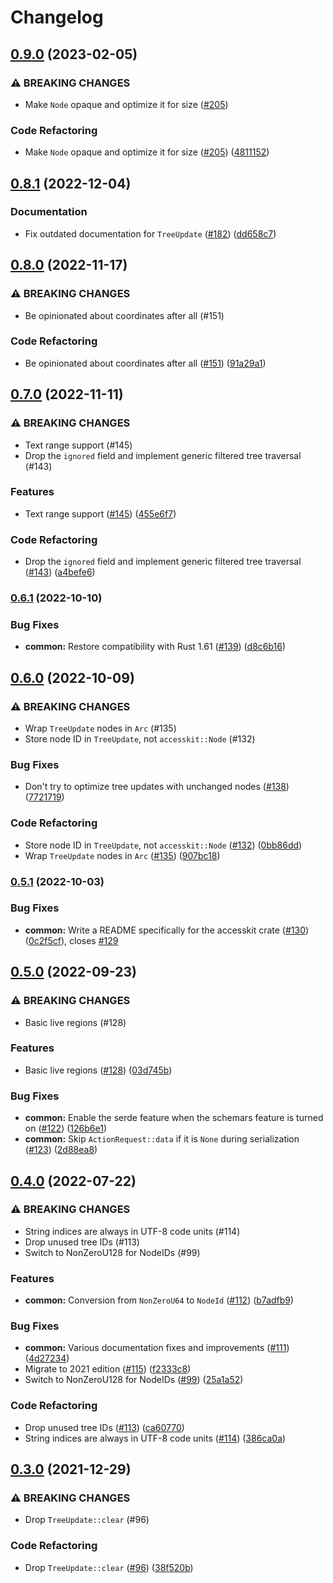 # Changelog

## [0.9.0](https://github.com/AccessKit/accesskit/compare/accesskit-v0.8.1...accesskit-v0.9.0) (2023-02-05)


### ⚠ BREAKING CHANGES

* Make `Node` opaque and optimize it for size ([#205](https://github.com/AccessKit/accesskit/issues/205))

### Code Refactoring

* Make `Node` opaque and optimize it for size ([#205](https://github.com/AccessKit/accesskit/issues/205)) ([4811152](https://github.com/AccessKit/accesskit/commit/48111521439b76c1a8687418a4b20f9b705eac6d))

## [0.8.1](https://github.com/AccessKit/accesskit/compare/accesskit-v0.8.0...accesskit-v0.8.1) (2022-12-04)


### Documentation

* Fix outdated documentation for `TreeUpdate` ([#182](https://github.com/AccessKit/accesskit/issues/182)) ([dd658c7](https://github.com/AccessKit/accesskit/commit/dd658c70df55b2234a0346220362b0b9a40bb41d))

## [0.8.0](https://www.github.com/AccessKit/accesskit/compare/accesskit-v0.7.0...accesskit-v0.8.0) (2022-11-17)


### ⚠ BREAKING CHANGES

* Be opinionated about coordinates after all (#151)

### Code Refactoring

* Be opinionated about coordinates after all ([#151](https://www.github.com/AccessKit/accesskit/issues/151)) ([91a29a1](https://www.github.com/AccessKit/accesskit/commit/91a29a1bf99bca39e9a00a744025533924e45190))

## [0.7.0](https://www.github.com/AccessKit/accesskit/compare/accesskit-v0.6.1...accesskit-v0.7.0) (2022-11-11)


### ⚠ BREAKING CHANGES

* Text range support (#145)
* Drop the `ignored` field and implement generic filtered tree traversal (#143)

### Features

* Text range support ([#145](https://www.github.com/AccessKit/accesskit/issues/145)) ([455e6f7](https://www.github.com/AccessKit/accesskit/commit/455e6f73bc058644d299c06eeeda9cc4cbe8844f))


### Code Refactoring

* Drop the `ignored` field and implement generic filtered tree traversal ([#143](https://www.github.com/AccessKit/accesskit/issues/143)) ([a4befe6](https://www.github.com/AccessKit/accesskit/commit/a4befe6e8a5afbe4a52dfd09eb87fdf2078d6c1d))

### [0.6.1](https://www.github.com/AccessKit/accesskit/compare/accesskit-v0.6.0...accesskit-v0.6.1) (2022-10-10)


### Bug Fixes

* **common:** Restore compatibility with Rust 1.61 ([#139](https://www.github.com/AccessKit/accesskit/issues/139)) ([d8c6b16](https://www.github.com/AccessKit/accesskit/commit/d8c6b166c83796bfd6d748df60136029a9ec81d2))

## [0.6.0](https://www.github.com/AccessKit/accesskit/compare/accesskit-v0.5.1...accesskit-v0.6.0) (2022-10-09)


### ⚠ BREAKING CHANGES

* Wrap `TreeUpdate` nodes in `Arc` (#135)
* Store node ID in `TreeUpdate`, not `accesskit::Node` (#132)

### Bug Fixes

* Don't try to optimize tree updates with unchanged nodes ([#138](https://www.github.com/AccessKit/accesskit/issues/138)) ([7721719](https://www.github.com/AccessKit/accesskit/commit/7721719fb0ab90bf41cc30dd0469c7de90228fe9))


### Code Refactoring

* Store node ID in `TreeUpdate`, not `accesskit::Node` ([#132](https://www.github.com/AccessKit/accesskit/issues/132)) ([0bb86dd](https://www.github.com/AccessKit/accesskit/commit/0bb86ddb298cb5a253a91f07be0bad8b84b2fda3))
* Wrap `TreeUpdate` nodes in `Arc` ([#135](https://www.github.com/AccessKit/accesskit/issues/135)) ([907bc18](https://www.github.com/AccessKit/accesskit/commit/907bc1820b80d95833b6c5c3acaa2a8a4e93a6c2))

### [0.5.1](https://www.github.com/AccessKit/accesskit/compare/accesskit-v0.5.0...accesskit-v0.5.1) (2022-10-03)


### Bug Fixes

* **common:** Write a README specifically for the accesskit crate ([#130](https://www.github.com/AccessKit/accesskit/issues/130)) ([0c2f5cf](https://www.github.com/AccessKit/accesskit/commit/0c2f5cf71bdacf3142bff77defea36eeb2b4e1e9)), closes [#129](https://www.github.com/AccessKit/accesskit/issues/129)

## [0.5.0](https://www.github.com/AccessKit/accesskit/compare/accesskit-v0.4.0...accesskit-v0.5.0) (2022-09-23)


### ⚠ BREAKING CHANGES

* Basic live regions (#128)

### Features

* Basic live regions ([#128](https://www.github.com/AccessKit/accesskit/issues/128)) ([03d745b](https://www.github.com/AccessKit/accesskit/commit/03d745b891147175bde2693cc10b96a2f6e31f39))


### Bug Fixes

* **common:** Enable the serde feature when the schemars feature is turned on ([#122](https://www.github.com/AccessKit/accesskit/issues/122)) ([126b6e1](https://www.github.com/AccessKit/accesskit/commit/126b6e13294bee2b4c905a78147b49d763a61d05))
* **common:** Skip `ActionRequest::data` if it is `None` during serialization ([#123](https://www.github.com/AccessKit/accesskit/issues/123)) ([2d88ea8](https://www.github.com/AccessKit/accesskit/commit/2d88ea8518c99692beacfb955ef0bd4f388a4908))

## [0.4.0](https://www.github.com/AccessKit/accesskit/compare/accesskit-v0.3.0...accesskit-v0.4.0) (2022-07-22)


### ⚠ BREAKING CHANGES

* String indices are always in UTF-8 code units (#114)
* Drop unused tree IDs (#113)
* Switch to NonZeroU128 for NodeIDs (#99)

### Features

* **common:** Conversion from `NonZeroU64` to `NodeId` ([#112](https://www.github.com/AccessKit/accesskit/issues/112)) ([b7adfb9](https://www.github.com/AccessKit/accesskit/commit/b7adfb906cb09107be71a148b5199ba87df2a6b3))


### Bug Fixes

* **common:** Various documentation fixes and improvements ([#111](https://www.github.com/AccessKit/accesskit/issues/111)) ([4d27234](https://www.github.com/AccessKit/accesskit/commit/4d27234195e96de65bf55869877405cb5e45f6fc))
* Migrate to 2021 edition ([#115](https://www.github.com/AccessKit/accesskit/issues/115)) ([f2333c8](https://www.github.com/AccessKit/accesskit/commit/f2333c8ce17d46aab6fc190338ab4cfcf8569f9e))
* Switch to NonZeroU128 for NodeIDs ([#99](https://www.github.com/AccessKit/accesskit/issues/99)) ([25a1a52](https://www.github.com/AccessKit/accesskit/commit/25a1a52c4562b163bfcc8c625a233c00a41aacf2))


### Code Refactoring

* Drop unused tree IDs ([#113](https://www.github.com/AccessKit/accesskit/issues/113)) ([ca60770](https://www.github.com/AccessKit/accesskit/commit/ca607702cee13c93fe538d2faec88e474261f7ab))
* String indices are always in UTF-8 code units ([#114](https://www.github.com/AccessKit/accesskit/issues/114)) ([386ca0a](https://www.github.com/AccessKit/accesskit/commit/386ca0a89c42fd201843f617b2fd6b6d1de77f59))

## [0.3.0](https://www.github.com/AccessKit/accesskit/compare/accesskit-v0.2.0...accesskit-v0.3.0) (2021-12-29)


### ⚠ BREAKING CHANGES

* Drop `TreeUpdate::clear` (#96)

### Code Refactoring

* Drop `TreeUpdate::clear` ([#96](https://www.github.com/AccessKit/accesskit/issues/96)) ([38f520b](https://www.github.com/AccessKit/accesskit/commit/38f520b960c6db7b3927b369aee206ee6bc5e8aa))
